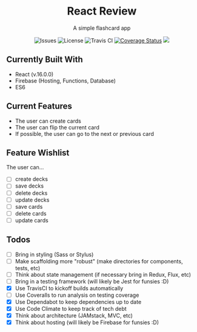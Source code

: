 <h1 align="center">React Review</h1>
<p align="center">
  A simple flashcard app
</p>
<p align="center">
  <img src="https://img.shields.io/github/issues/jberry93/react-review.svg" alt="Issues">
  <img src="https://img.shields.io/github/license/jberry93/react-review.svg" alt="License">
  <img src="https://travis-ci.org/jberry93/react-review.svg?branch=master" alt="Travis CI">
  <a href='https://coveralls.io/github/jberry93/react-review?branch=master'><img src='https://coveralls.io/repos/github/jberry93/react-review/badge.svg?branch=master' alt='Coverage Status' /></a>
  <a href="https://codeclimate.com/github/jberry93/react-review/maintainability"><img src="https://api.codeclimate.com/v1/badges/701292c7ee1bddd17811/maintainability" /></a>
</p>

## Currently Built With
- React (v.16.0.0)
- Firebase (Hosting, Functions, Database)
- ES6

## Current Features
- The user can create cards
- The user can flip the current card
- If possible, the user can go to the next or previous card

## Feature Wishlist
The user can...
- [ ] create decks
- [ ] save decks
- [ ] delete decks
- [ ] update decks
- [ ] save cards
- [ ] delete cards
- [ ] update cards

## Todos
- [ ] Bring in styling (Sass or Stylus)
- [ ] Make scaffolding more "robust" (make directories for components, tests, etc)
- [ ] Think about state management (if necessary bring in Redux, Flux, etc)
- [ ] Bring in a testing framework (will likely be Jest for funsies :D)
- [x] Use TravisCI to kickoff builds automatically
- [ ] Use Coveralls to run analysis on testing coverage
- [x] Use Dependabot to keep dependencies up to date
- [x] Use Code Climate to keep track of tech debt
- [x] Think about architecture (JAMstack, MVC, etc)
- [x] Think about hosting (will likely be Firebase for funsies :D)
